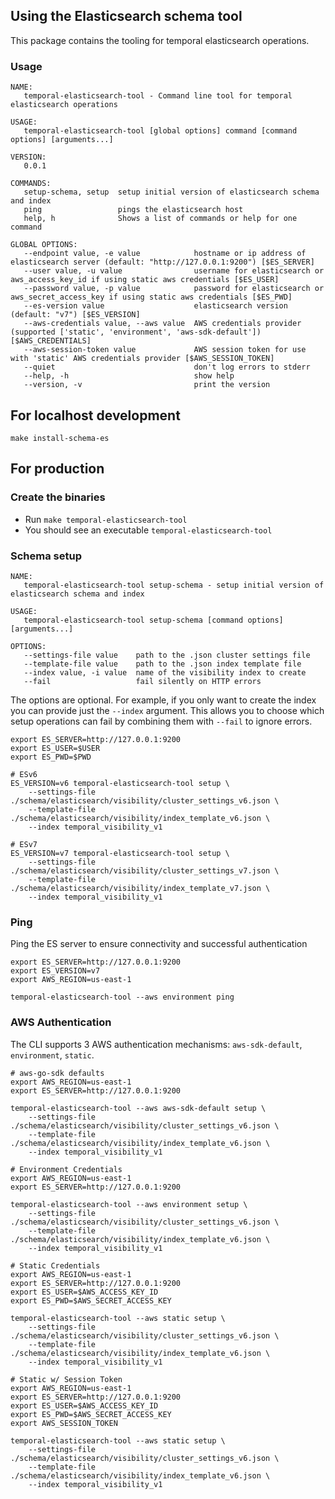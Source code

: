 ## Using the Elasticsearch schema tool
 
This package contains the tooling for temporal elasticsearch operations. 

### Usage
```
NAME:
   temporal-elasticsearch-tool - Command line tool for temporal elasticsearch operations

USAGE:
   temporal-elasticsearch-tool [global options] command [command options] [arguments...]

VERSION:
   0.0.1

COMMANDS:
   setup-schema, setup  setup initial version of elasticsearch schema and index
   ping                 pings the elasticsearch host
   help, h              Shows a list of commands or help for one command

GLOBAL OPTIONS:
   --endpoint value, -e value            hostname or ip address of elasticsearch server (default: "http://127.0.0.1:9200") [$ES_SERVER]
   --user value, -u value                username for elasticsearch or aws_access_key_id if using static aws credentials [$ES_USER]
   --password value, -p value            password for elasticsearch or aws_secret_access_key if using static aws credentials [$ES_PWD]
   --es-version value                    elasticsearch version (default: "v7") [$ES_VERSION]
   --aws-credentials value, --aws value  AWS credentials provider (supported ['static', 'environment', 'aws-sdk-default']) [$AWS_CREDENTIALS]
   --aws-session-token value             AWS session token for use with 'static' AWS credentials provider [$AWS_SESSION_TOKEN]
   --quiet                               don't log errors to stderr
   --help, -h                            show help
   --version, -v                         print the version
```

## For localhost development
``` 
make install-schema-es
```

## For production

### Create the binaries
- Run `make temporal-elasticsearch-tool`
- You should see an executable `temporal-elasticsearch-tool`

### Schema setup
```
NAME:
   temporal-elasticsearch-tool setup-schema - setup initial version of elasticsearch schema and index

USAGE:
   temporal-elasticsearch-tool setup-schema [command options] [arguments...]

OPTIONS:
   --settings-file value    path to the .json cluster settings file
   --template-file value    path to the .json index template file
   --index value, -i value  name of the visibility index to create
   --fail                   fail silently on HTTP errors
```

The options are optional. For example, if you only want to create the index you can provide just the `--index` argument. This allows you to choose which setup operations can fail by combining them with `--fail` to ignore errors.

```
export ES_SERVER=http://127.0.0.1:9200
export ES_USER=$USER
export ES_PWD=$PWD

# ESv6
ES_VERSION=v6 temporal-elasticsearch-tool setup \
    --settings-file ./schema/elasticsearch/visibility/cluster_settings_v6.json \
    --template-file ./schema/elasticsearch/visibility/index_template_v6.json \
    --index temporal_visibility_v1 

# ESv7
ES_VERSION=v7 temporal-elasticsearch-tool setup \
    --settings-file ./schema/elasticsearch/visibility/cluster_settings_v7.json \
    --template-file ./schema/elasticsearch/visibility/index_template_v7.json \
    --index temporal_visibility_v1 
```

### Ping
Ping the ES server to ensure connectivity and successful authentication

```
export ES_SERVER=http://127.0.0.1:9200
export ES_VERSION=v7
export AWS_REGION=us-east-1

temporal-elasticsearch-tool --aws environment ping 
```

### AWS Authentication
The CLI supports 3 AWS authentication mechanisms: `aws-sdk-default`, `environment`, `static`.

```
# aws-go-sdk defaults
export AWS_REGION=us-east-1
export ES_SERVER=http://127.0.0.1:9200

temporal-elasticsearch-tool --aws aws-sdk-default setup \
    --settings-file ./schema/elasticsearch/visibility/cluster_settings_v6.json \
    --template-file ./schema/elasticsearch/visibility/index_template_v6.json \
    --index temporal_visibility_v1 
```

```
# Environment Credentials
export AWS_REGION=us-east-1
export ES_SERVER=http://127.0.0.1:9200

temporal-elasticsearch-tool --aws environment setup \
    --settings-file ./schema/elasticsearch/visibility/cluster_settings_v6.json \
    --template-file ./schema/elasticsearch/visibility/index_template_v6.json \
    --index temporal_visibility_v1 
```

```
# Static Credentials
export AWS_REGION=us-east-1
export ES_SERVER=http://127.0.0.1:9200
export ES_USER=$AWS_ACCESS_KEY_ID
export ES_PWD=$AWS_SECRET_ACCESS_KEY

temporal-elasticsearch-tool --aws static setup \
    --settings-file ./schema/elasticsearch/visibility/cluster_settings_v6.json \
    --template-file ./schema/elasticsearch/visibility/index_template_v6.json \
    --index temporal_visibility_v1 
```

```
# Static w/ Session Token
export AWS_REGION=us-east-1
export ES_SERVER=http://127.0.0.1:9200
export ES_USER=$AWS_ACCESS_KEY_ID
export ES_PWD=$AWS_SECRET_ACCESS_KEY
export AWS_SESSION_TOKEN

temporal-elasticsearch-tool --aws static setup \
    --settings-file ./schema/elasticsearch/visibility/cluster_settings_v6.json \
    --template-file ./schema/elasticsearch/visibility/index_template_v6.json \
    --index temporal_visibility_v1 
```
